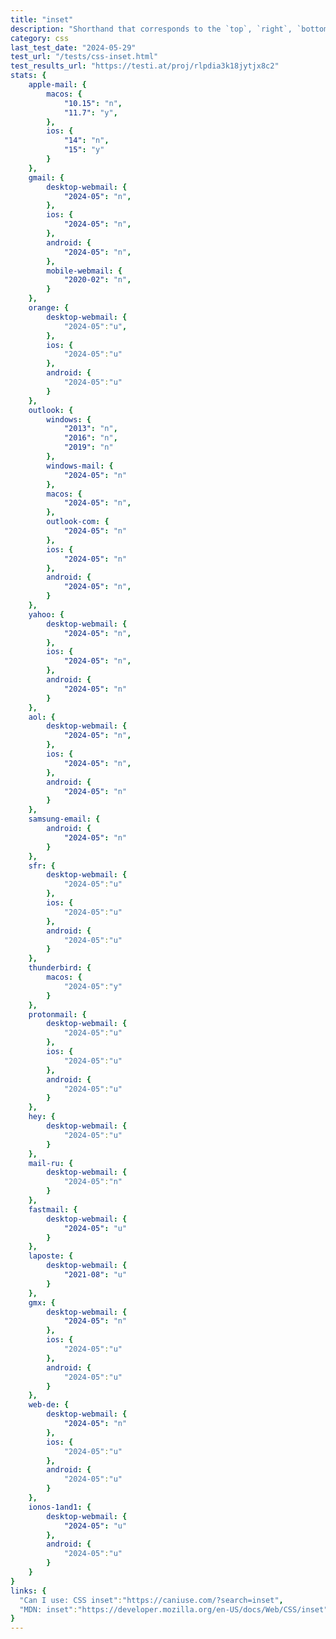 ```yaml
---
title: "inset"
description: "Shorthand that corresponds to the `top`, `right`, `bottom`, and/or `left` properties"
category: css
last_test_date: "2024-05-29"
test_url: "/tests/css-inset.html"
test_results_url: "https://testi.at/proj/rlpdia3k18jytjx8c2"
stats: {
	apple-mail: {
		macos: {
            "10.15": "n",
            "11.7": "y",
		},
		ios: {
			"14": "n",
            "15": "y"
		}
	},
	gmail: {
		desktop-webmail: {
			"2024-05": "n",
		},
		ios: {
			"2024-05": "n",
		},
		android: {
			"2024-05": "n",
		},
        mobile-webmail: {
            "2020-02": "n",
        }
	},
    orange: {
        desktop-webmail: {
            "2024-05":"u",
        },
        ios: {
            "2024-05":"u"
        },
        android: {
            "2024-05":"u"
        }
    },
	outlook: {
		windows: {
			"2013": "n",
			"2016": "n",
			"2019": "n"
		},
		windows-mail: {
			"2024-05": "n"
		},
		macos: {
			"2024-05": "n",
		},
		outlook-com: {
			"2024-05": "n"
		},
		ios: {
			"2024-05": "n"
		},
		android: {
			"2024-05": "n",
		}
	},
	yahoo: { 
		desktop-webmail: {
			"2024-05": "n",
		},
		ios: {
			"2024-05": "n",
		},
		android: {
            "2024-05": "n"
		}
	},
	aol: {
		desktop-webmail: {
			"2024-05": "n",
		},
		ios: {
			"2024-05": "n",
		},
		android: {
            "2024-05": "n"
		}
	},
	samsung-email: {
		android: {
			"2024-05": "n"
		}
	},
    sfr: {
        desktop-webmail: {
            "2024-05":"u"
        },
        ios: {
            "2024-05":"u"
        },
        android: {
            "2024-05":"u"
        }
    },
	thunderbird: {
		macos: {
			"2024-05":"y"
		}
	},
    protonmail: {
        desktop-webmail: {
            "2024-05":"u"
        },
        ios: {
            "2024-05":"u"
        },
        android: {
            "2024-05":"u"
        }
    },
    hey: {
        desktop-webmail: {
            "2024-05":"u"
        }
    },
    mail-ru: {
        desktop-webmail: {
            "2024-05":"n"
        }
    },
	fastmail: {
		desktop-webmail: {
			"2024-05": "u"
		}
	},
    laposte: {
        desktop-webmail: {
            "2021-08": "u"
        }
    },
    gmx: {
        desktop-webmail: {
            "2024-05": "n"
        },
        ios: {
            "2024-05":"u"
        },
        android: {
            "2024-05":"u"
        }
    },
    web-de: {
        desktop-webmail: {
            "2024-05": "n"
        },
        ios: {
            "2024-05":"u"
        },
        android: {
            "2024-05":"u"
        }
    },
    ionos-1and1: {
        desktop-webmail: {
            "2024-05": "u"
        },
        android: {
            "2024-05":"u"
        }
    }
}
links: {
  "Can I use: CSS inset":"https://caniuse.com/?search=inset",
  "MDN: inset":"https://developer.mozilla.org/en-US/docs/Web/CSS/inset"
}
---
```

